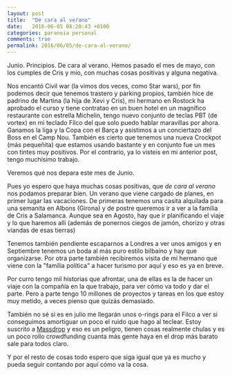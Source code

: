 ```yaml
---
layout: post
title:  "De cara al verano"
date:   2016-06-05 08:20:43 +0100
categories: paranoia personal
comments: true
permalink: 2016/06/05/de-cara-al-verano/
---
```

Junio. Principios. De cara al verano. Hemos pasado el mes de mayo, con los
cumples de Cris y mío, con muchas cosas positivas y alguna negativa.

Nos encantó Civil war (la vimos dos veces, como Star wars), por fin podemos
decir que tenemos trastero y parking propios, también hice de
padrino de Martina (la hija de Xevi y Cris), mi hermano en Rostock ha aprobado
el curso y tiene contratao en un buen hotel en un magnífico restaurante con
estrella Michelin, tengo nuevo conjunto de teclas PBT (de vortex) en mi teclado
Filco del que solo puedo hablar maravillas por ahora. Ganamos la liga y la Copa con el Barça y asistimos a un conciertazo del Boss en el Camp Nou. También es cierto que tenemos una nueva Crockpot (más pequeñita) que estamos
usando bastante y en conjunto fue un mes con tintes muy positivos. Por el
contrario, ya lo visteis en mi anterior post, tengo muchísimo trabajo.

Veremos qué nos depara este mes de Junio.

<!--more-->

Pues yo espero que haya muchas cosas positivas, que _de cara al verano_ nos
podamos preparar bien. Un verano que viene cargado de planes, en primer lugar
las vacaciones. De primeras tenemos  una casita alquilada para una semanita en
Albons (Girona) y de postre queremos ir a ver a la família de Cris a Salamanca.
Aunque sea en Agosto, hay que ir planificando el viaje y lo que haremos allí
(además de ponernos ciegos de jamón, chorizo y otras viandas de esas tierras)

Tenemos también pendiente escaparnos a Londres a ver unos amigos y en Septiembre
tenemos un boda al más puro estilo bilbaíno y hay que organizarse. Por otra
parte también recibiremos visita de mi hermano que viene con la
"família política" a hacer turismo por aquí y eso es ya en breve.

Por curro tengo mil historias que afrontar, una de ellas es la de hacer un
viaje con la compañía en la que trabajo, para ver cómo va todo y dar el parte.
Pero a parte tengo 10 millones de proyectos y tareas en los que estoy
muy metido, a veces pienso que quizás demasiado.

También no sé si es en julio me llegarán unos o-rings para el Filco
a ver si conseguimos amortiguar un poco el ruido que hago al teclear. Estoy
suscrito a [Massdrop](https://www.massdrop.com/mechanical-keyboards) y eso
es un peligro, tienen cosas realmente chulas y es un poco rollo crowdfunding
cuanta más gente haya en el drop más barato sale para todos claro.

Y por el resto de cosas todo espero que siga igual que ya es mucho y pueda
seguir contando por aquí cómo va la cosa.
